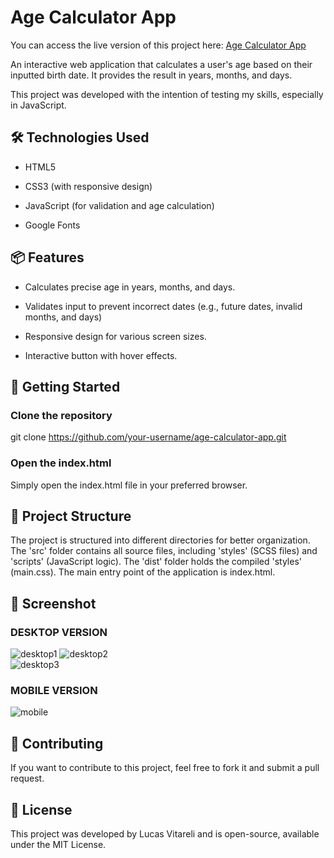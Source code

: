# Age Calculator App
You can access the live version of this project here: [Age Calculator App](https://age-caulculator-app.vercel.app/)

An interactive web application that calculates a user's age based on their inputted birth date. It provides the result in years, months, and days.

This project was developed with the intention of testing my skills, especially in JavaScript.

## 🛠 Technologies Used

- HTML5

- CSS3 (with responsive design)

- JavaScript (for validation and age calculation)

- Google Fonts

## 📦 Features

* Calculates precise age in years, months, and days.

* Validates input to prevent incorrect dates (e.g., future dates, invalid months, and days)

* Responsive design for various screen sizes.

* Interactive button with hover effects.

## 🚀 Getting Started

### Clone the repository
git clone https://github.com/your-username/age-calculator-app.git

### Open the index.html
Simply open the index.html file in your preferred browser.

## 📂 Project Structure

The project is structured into different directories for better organization. The 'src' folder contains all source files, including 'styles' (SCSS files) and 'scripts' (JavaScript logic). The 'dist' folder holds the compiled 'styles' (main.css). The main entry point of the application is index.html.

## 📸 Screenshot
### DESKTOP VERSION
![desktop1](https://github.com/user-attachments/assets/388bf175-c6f3-47a2-a3b1-510aa5dd6a45)  ![desktop2](https://github.com/user-attachments/assets/204e86f6-dc42-4daf-ac12-5cb1c151f456)  
![desktop3](https://github.com/user-attachments/assets/8d25d9cd-0403-4b3d-889e-306ca5040aad)

### MOBILE VERSION
![mobile](https://github.com/user-attachments/assets/f6910003-7b7a-44ea-bfd4-748eca663b51)



## 🤝 Contributing

If you want to contribute to this project, feel free to fork it and submit a pull request.

## 📜 License

This project was developed by Lucas Vitareli and is open-source, available under the MIT License.


